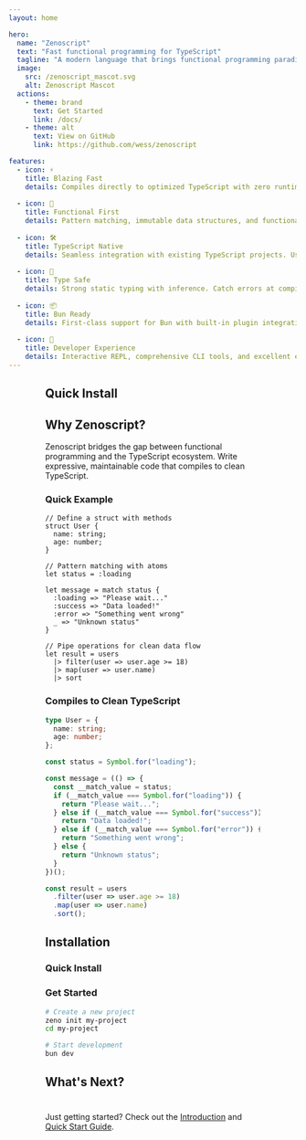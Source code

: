 ```yaml
---
layout: home

hero:
  name: "Zenoscript"
  text: "Fast functional programming for TypeScript"
  tagline: "A modern language that brings functional programming paradigms to the TypeScript ecosystem with zero runtime overhead"
  image:
    src: /zenoscript_mascot.svg
    alt: Zenoscript Mascot
  actions:
    - theme: brand
      text: Get Started
      link: /docs/
    - theme: alt
      text: View on GitHub
      link: https://github.com/wess/zenoscript

features:
  - icon: ⚡
    title: Blazing Fast
    details: Compiles directly to optimized TypeScript with zero runtime overhead. Built with performance in mind.
  
  - icon: 🔧
    title: Functional First
    details: Pattern matching, immutable data structures, and functional programming patterns built into the language.
  
  - icon: 🛠️
    title: TypeScript Native
    details: Seamless integration with existing TypeScript projects. Use any TypeScript library without hassle.
  
  - icon: 🎯
    title: Type Safe
    details: Strong static typing with inference. Catch errors at compile time, not runtime.
  
  - icon: 📦
    title: Bun Ready
    details: First-class support for Bun with built-in plugin integration for fast builds and hot reloading.
  
  - icon: 🚀
    title: Developer Experience
    details: Interactive REPL, comprehensive CLI tools, and excellent error messages make development a joy.
---
```


<div class="vp-doc">

## Quick Install

<InstallTabs />

## Why Zenoscript?

Zenoscript bridges the gap between functional programming and the TypeScript ecosystem. Write expressive, maintainable code that compiles to clean TypeScript.

### Quick Example

```zenoscript
// Define a struct with methods
struct User {
  name: string;
  age: number;
}

// Pattern matching with atoms
let status = :loading

let message = match status {
  :loading => "Please wait..."
  :success => "Data loaded!"
  :error => "Something went wrong"
  _ => "Unknown status"
}

// Pipe operations for clean data flow
let result = users
  |> filter(user => user.age >= 18)
  |> map(user => user.name)
  |> sort
```

### Compiles to Clean TypeScript

```typescript
type User = {
  name: string;
  age: number;
};

const status = Symbol.for("loading");

const message = (() => {
  const __match_value = status;
  if (__match_value === Symbol.for("loading")) {
    return "Please wait...";
  } else if (__match_value === Symbol.for("success")) {
    return "Data loaded!";
  } else if (__match_value === Symbol.for("error")) {
    return "Something went wrong";
  } else {
    return "Unknown status";
  }
})();

const result = users
  .filter(user => user.age >= 18)
  .map(user => user.name)
  .sort();
```

## Installation

### Quick Install

<InstallTabs />

### Get Started

```bash
# Create a new project
zeno init my-project
cd my-project

# Start development
bun dev
```

## What's Next?

<div class="tip custom-block" style="padding-top: 8px">

Just getting started? Check out the [Introduction](/docs/) and [Quick Start Guide](/docs/quickstart).

</div>

</div>

<style>
:root {
  --vp-home-hero-name-color: transparent;
  --vp-home-hero-name-background: -webkit-linear-gradient(120deg, #bd34fe 30%, #41d1ff);

  --vp-home-hero-image-background-image: linear-gradient(-45deg, #bd34fe 50%, #47caff 50%);
  --vp-home-hero-image-filter: blur(44px);
}

@media (min-width: 640px) {
  :root {
    --vp-home-hero-image-filter: blur(56px);
  }
}

@media (min-width: 960px) {
  :root {
    --vp-home-hero-image-filter: blur(68px);
  }
}

/* Match the feature grid's responsive padding */
.vp-doc {
  max-width: 1152px;
  margin: 0 auto;
  padding: 0 24px;
}

@media (min-width: 640px) {
  .vp-doc {
    padding: 0 48px;
  }
}

@media (min-width: 960px) {
  .vp-doc {
    padding: 0 64px;
  }
}
</style>
